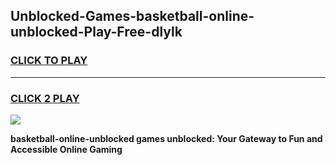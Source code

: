 
## Unblocked-Games-basketball-online-unblocked-Play-Free-dlylk
<h3>
<a href="https://premium76.site?title=basketball-online-unblocked&ref=10A">CLICK TO PLAY</a></h3>
<hr>

<h3>
<a href="https://premium76.site?title=basketball-online-unblocked&ref=10A">CLICK 2 PLAY</a>
  
</h3>

<a href="https://premium76.site?title=basketball-online-unblocked&ref=10A"><img src="https://clearcache.store/games.png"></a>


**basketball-online-unblocked games unblocked: Your Gateway to Fun and Accessible Online Gaming**
